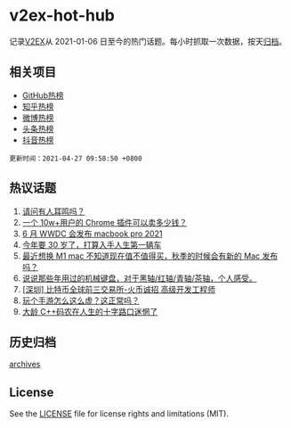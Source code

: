 # v2ex-hot-hub

 记录[V2EX](https://www.v2ex.com/)从 2021-01-06 日至今的热门话题。每小时抓取一次数据，按天[归档](archives)。
 
 ## 相关项目

- [GitHub热榜](https://github.com/lonnyzhang423/github-hot-hub)
- [知乎热榜](https://github.com/lonnyzhang423/zhihu-hot-hub)
- [微博热榜](https://github.com/lonnyzhang423/weibo-hot-hub)
- [头条热榜](https://github.com/lonnyzhang423/toutiao-hot-hub)
- [抖音热榜](https://github.com/lonnyzhang423/douyin-hot-hub)


 `更新时间：2021-04-27 09:58:50 +0800`

## 热议话题

1. [请问有人耳鸣吗？](https://www.v2ex.com/t/773320)
1. [一个 10w+用户的 Chrome 插件可以卖多少钱？](https://www.v2ex.com/t/773416)
1. [6 月 WWDC 会发布 macbook pro 2021](https://www.v2ex.com/t/773327)
1. [今年要 30 岁了，打算入手人生第一辆车](https://www.v2ex.com/t/773363)
1. [最近想换 M1 mac 不知道现在值不值得买，秋季的时候会有新的 Mac 发布吗？](https://www.v2ex.com/t/773331)
1. [说说那些年用过的机械键盘，对于黑轴/红轴/青轴/茶轴，个人感受。](https://www.v2ex.com/t/773337)
1. [[深圳] 比特币全球前三交易所-火币诚招 高级开发工程师](https://www.v2ex.com/t/773391)
1. [玩个手游怎么这么虚？这正常吗？](https://www.v2ex.com/t/773271)
1. [大龄 C++码农在人生的十字路口迷惘了](https://www.v2ex.com/t/773439)

## 历史归档

[archives](archives)

## License

See the [LICENSE](LICENSE) file for license rights and limitations (MIT).
